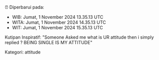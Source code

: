 ⏰ Diperbarui pada:
- WIB: Jumat, 1 November 2024 13.35.13 UTC
- WITA: Jumat, 1 November 2024 14.35.13 UTC
- WIT: Jumat, 1 November 2024 15.35.13 UTC

Kutipan Inspiratif:
"Someone Asked me what is UR attitude then i simply replied ? BEING SINGLE IS MY ATTITUDE"


Kategori: attitude


